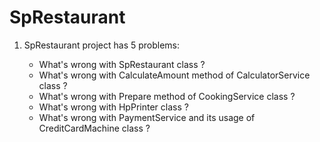﻿# SpRestaurant

1. SpRestaurant project has 5 problems:

	* What's wrong with SpRestaurant class ?
	* What's wrong with CalculateAmount method of CalculatorService class ?
	* What's wrong with Prepare method of CookingService class ?
	* What's wrong with HpPrinter class ?
	* What's wrong with PaymentService and its usage of CreditCardMachine class	?